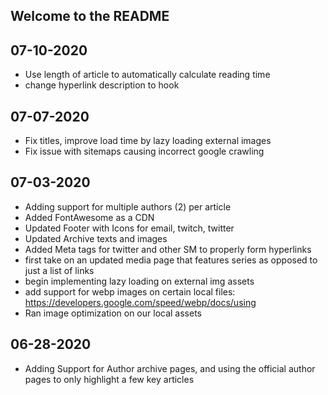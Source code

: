 ## Welcome to the README

## 07-10-2020
* Use length of article to automatically calculate reading time
* change hyperlink description to hook

## 07-07-2020
* Fix titles, improve load time by lazy loading external images
* Fix issue with sitemaps causing incorrect google crawling

## 07-03-2020
* Adding support for multiple authors (2) per article
* Added FontAwesome as a CDN
* Updated Footer with Icons for email, twitch, twitter
* Updated Archive texts and images
* Added Meta tags for twitter and other SM to properly form hyperlinks
* first take on an updated media page that features series as opposed to just a list of links
* begin implementing lazy loading on external img assets
* add support for webp images on certain local files: https://developers.google.com/speed/webp/docs/using
* Ran image optimization on our local assets

## 06-28-2020
* Adding Support for Author archive pages, and using the official author pages to only highlight a few key articles